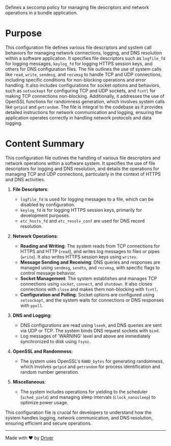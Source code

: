 <!--------------------------------------------------------------------------------->
<!-- IMPORTANT: This file is auto-generated by Driver (https://driver.ai). -------->
<!-- Manual edits may be overwritten on future commits. --------------------------->
<!--------------------------------------------------------------------------------->

Defines a seccomp policy for managing file descriptors and network operations in a bundle application.

# Purpose
This configuration file defines various file descriptors and system call behaviors for managing network connections, logging, and DNS resolution within a software application. It specifies file descriptors such as `logfile_fd` for logging messages, `keylog_fd` for logging HTTPS session keys, and others for DNS configuration files. The file outlines the use of system calls like `read`, `write`, `sendmsg`, and `recvmsg` to handle TCP and UDP connections, including specific conditions for non-blocking operations and error handling. It also includes configurations for socket options and behaviors, such as `setsockopt` for configuring TCP and UDP sockets, and `fcntl` for making TCP connections non-blocking. Additionally, it addresses the use of OpenSSL functions for randomness generation, which involves system calls like `getpid` and `getrandom`. The file is integral to the codebase as it provides detailed instructions for network communication and logging, ensuring the application operates correctly in handling network protocols and data logging.
# Content Summary
This configuration file outlines the handling of various file descriptors and network operations within a software system. It specifies the use of file descriptors for logging and DNS resolution, and details the operations for managing TCP and UDP connections, particularly in the context of HTTPS and DNS activities.

1. **File Descriptors**: 
   - `logfile_fd` is used for logging messages to a file, which can be disabled by configuration. 
   - `keylog_fd` is for logging HTTPS session keys, primarily for development purposes.
   - `etc_hosts_fd` and `etc_resolv_conf` are used for DNS record resolution.

2. **Network Operations**:
   - **Reading and Writing**: The system reads from TCP connections for HTTPS and HTTP (`read`), and writes log messages to files or pipes (`write`). It also writes HTTPS session keys using `writev`.
   - **Message Sending and Receiving**: DNS queries and responses are managed using `sendmsg`, `sendto`, and `recvmsg`, with specific flags to control message behavior.
   - **Socket Management**: The system establishes and manages TCP connections using `socket`, `connect`, and `shutdown`. It also closes connections with `close` and makes them non-blocking with `fcntl`.
   - **Configuration and Polling**: Socket options are configured using `setsockopt`, and the system waits for connections or DNS responses with `ppoll`.

3. **DNS and Logging**:
   - DNS configurations are read using `lseek`, and DNS queries are sent via UDP or TCP. The system binds DNS request sockets with `bind`.
   - Log messages of 'WARNING' level and above are immediately synchronized to disk using `fsync`.

4. **OpenSSL and Randomness**:
   - The system uses OpenSSL's `RAND_bytes` for generating randomness, which involves `getpid` and `getrandom` for process identification and random number generation.

5. **Miscellaneous**:
   - The system includes operations for yielding to the scheduler (`sched_yield`) and managing sleep intervals (`clock_nanosleep`) to optimize power usage.

This configuration file is crucial for developers to understand how the system handles logging, network communication, and DNS resolution, ensuring efficient and secure operations.

---
Made with ❤️ by [Driver](https://www.driver.ai/)